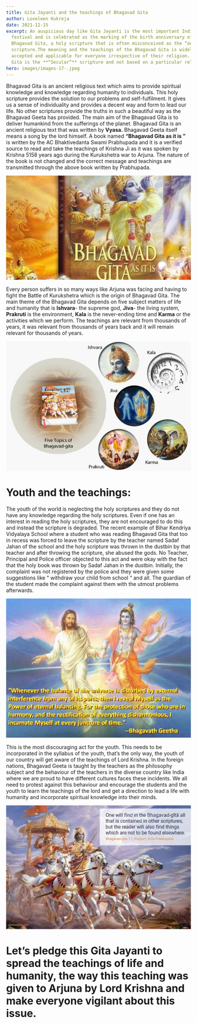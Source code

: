 ```yaml
---
title: Gita Jayanti and the teachings of Bhagavad Gita
author: Loveleen Kukreja
date: 2021-12-15
excerpt: An auspicious day like Gita Jayanti is the most important Indian
  festival and is celebrated as the marking of the birth anniversary of the
  Bhagavad Gita, a holy scripture that is often misconceived as the “only Hindu”
  scripture.The meaning and the teachings of the Bhagavad Gita is widely
  accepted and applicable for everyone irrespective of their religion. Bhagavad
  Gita is the **“Secular”** scripture and not based on a particular religion.
hero: images/images-17-.jpeg
---
```

Bhagavad Gita is an ancient religious text which aims to provide spiritual knowledge and knowledge regarding humanity to individuals. This holy scripture provides the solution to our problems and self-fulfilment. It gives us a sense of individuality and provides a decent way and form to lead our life. No other scriptures provide the truths in such a beautiful way as the Bhagavad Geeta has provided. The main aim of the Bhagavad Gita is to deliver humankind from the sufferings of the planet. Bhagavad Gita is an ancient religious text that was written by **Vyasa.** Bhagavad Geeta itself means a song by the lord himself. A book named **“Bhagavad Gita as it is ”** is written by the AC Bhaktivedanta Swami Prabhupada and it is a verified source to read and take the teachings of Krishna Ji as it was spoken by Krishna 5158 years ago during the Kurukshetra war to Arjuna. The nature of the book is not changed and the correct message and teachings are transmitted through the above book written by Prabhupada.

![](images/gita_jayanti_2021-sixteen_nine.jpg)

Every person suffers in so many ways like Arjuna was facing and having to fight the Battle of Kurukshetra which is the origin of Bhagavad Gita. The main theme of the Bhagavad Gita depends on five subject matters of life and humanity that is **Ishvara**- the supreme god, **Jiva**- the living system, **Prakruti** is the environment, **Kala** is the never-ending time and **Karma** or the activities which we perform. The teachings are relevant from thousands of years, it was relevant from thousands of years back and it will remain relevant for thousands of years.

![](images/five-topics-of-bg_pg-img_five-topics1.jpg)

# **Youth and the teachings:**

The youth of the world is neglecting the holy scriptures and they do not have any knowledge regarding the holy scriptures. Even if one has an interest in reading the holy scriptures, they are not encouraged to do this and instead the scripture is degraded. The recent example of Bihar Kendriya Vidyalaya School where a student who was reading Bhagavad Gita that too in recess was forced to leave the scripture by the teacher named Sadaf Jahan of the school and the holy scripture was thrown in the dustbin by that teacher and after throwing the scripture, she abused the gods. No Teacher, Principal and Police officer objected to this act and were okay with the fact that the holy book was thrown by Sadaf Jahan in the dustbin. Initially, the complaint was not registered by the police and they were given some suggestions like “ withdraw your child from school “ and all. The guardian of the student made the complaint against them with the utmost problems afterwards. 

![](images/53f832f5879ec86e8ffa5d7f1f4fea8e.jpg)

This is the most discouraging act for the youth. This needs to be incorporated in the syllabus of the youth, that’s the only way, the youth of our country will get aware of the teachings of Lord Krishna. In the foreign nations, Bhagavad Geeta is taught by the teachers as the philosophy subject and the behaviour of the teachers in the diverse country like India where we are proud to have different cultures faces these incidents. We all need to protest against this behaviour and encourage the students and the youth to learn the teachings of the lord and get a direction to lead a life with humanity and incorporate spiritual knowledge into their minds. 

![](images/4d1d9cf5-ff98-446f-8ffd-89d53ef3464f.jfif)

# **Let’s pledge this Gita Jayanti to spread the teachings of life and humanity, the way this teaching was given to Arjuna by Lord Krishna and make everyone vigilant about this issue.**